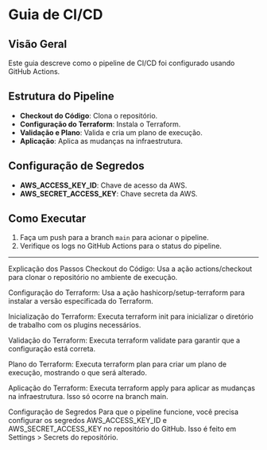 # Guia de CI/CD

## Visão Geral

Este guia descreve como o pipeline de CI/CD foi configurado usando GitHub Actions.

## Estrutura do Pipeline

- **Checkout do Código**: Clona o repositório.
- **Configuração do Terraform**: Instala o Terraform.
- **Validação e Plano**: Valida e cria um plano de execução.
- **Aplicação**: Aplica as mudanças na infraestrutura.

## Configuração de Segredos

- **AWS_ACCESS_KEY_ID**: Chave de acesso da AWS.
- **AWS_SECRET_ACCESS_KEY**: Chave secreta da AWS.

## Como Executar

1. Faça um push para a branch `main` para acionar o pipeline.
2. Verifique os logs no GitHub Actions para o status do pipeline.


----------------------------------------------------------------------------

Explicação dos Passos
Checkout do Código: Usa a ação actions/checkout para clonar o repositório no ambiente de execução.

Configuração do Terraform: Usa a ação hashicorp/setup-terraform para instalar a versão especificada do Terraform.

Inicialização do Terraform: Executa terraform init para inicializar o diretório de trabalho com os plugins necessários.

Validação do Terraform: Executa terraform validate para garantir que a configuração está correta.

Plano do Terraform: Executa terraform plan para criar um plano de execução, mostrando o que será alterado.

Aplicação do Terraform: Executa terraform apply para aplicar as mudanças na infraestrutura. Isso só ocorre na branch main.

Configuração de Segredos
Para que o pipeline funcione, você precisa configurar os segredos AWS_ACCESS_KEY_ID e AWS_SECRET_ACCESS_KEY no repositório do GitHub. Isso é feito em Settings > Secrets do repositório.